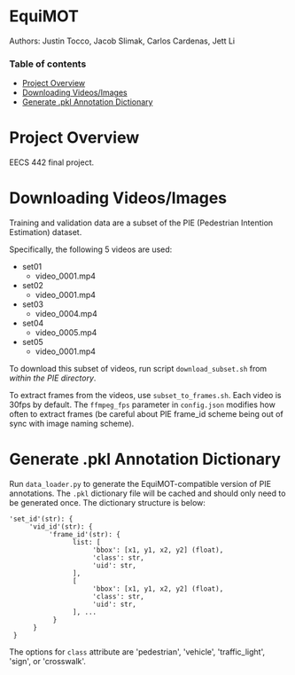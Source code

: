 # EquiMOT

Authors: Justin Tocco, Jacob Slimak, Carlos Cardenas, Jett Li

### Table of contents
* [Project Overview](#overview)
* [Downloading Videos/Images](#download)
* [Generate .pkl Annotation Dictionary](#generate)

<a name="overview"></a>
# Project Overview
EECS 442 final project.

<a name="download"></a>
# Downloading Videos/Images
Training and validation data are a subset of the PIE (Pedestrian Intention Estimation) dataset.

Specifically, the following 5 videos are used:

* set01
  * video_0001.mp4
* set02
  * video_0001.mp4
* set03
  * video_0004.mp4
* set04
  * video_0005.mp4
* set05
  * video_0001.mp4

To download this subset of videos, run script `download_subset.sh` from _within the PIE directory_.

To extract frames from the videos, use `subset_to_frames.sh`. Each video is 30fps by default. The `ffmpeg_fps` parameter in `config.json` modifies how often to extract frames (be careful about PIE frame_id scheme being out of sync with image naming scheme).

<a name="generate"></a>
# Generate .pkl Annotation Dictionary
Run `data_loader.py` to generate the EquiMOT-compatible version of PIE annotations. The `.pkl` dictionary file will be cached and should only need to be generated once. The dictionary structure is below:

```
'set_id'(str): {
     'vid_id'(str): {
          'frame_id'(str): {
                list: [
                     'bbox': [x1, y1, x2, y2] (float),
                     'class': str,
                     'uid': str,
                ],
                [
                     'bbox': [x1, y1, x2, y2] (float),
                     'class': str, 
                     'uid': str,
                ], ...
           }
      }
 }
```
The options for `class` attribute are 'pedestrian', 'vehicle', 'traffic_light', 'sign', or 'crosswalk'.
